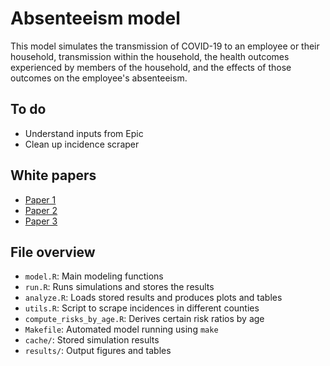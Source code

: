 # Absenteeism model

This model simulates the transmission of COVID-19 to an employee or their
household, transmission within the household, the health outcomes
experienced by members of the household, and the effects of those outcomes
on the employee's absenteeism.

## To do

- Understand inputs from Epic
- Clean up incidence scraper

## White papers

- [Paper 1](https://docs.google.com/document/d/1w9Q1MKcgNG0mLcb0bwneyQNo8132W27ZcBNA4NCjRKU/edit)
- [Paper 2](https://docs.google.com/document/d/14IJ0ATm56NdBsJoGL0ofiA9_wM7rX7lH0Pzzg3lru4w/edit)
- [Paper 3](https://docs.google.com/document/d/1uZQOQvJJTNp7CgmsMwJJyToIA7tzr3QXETy6-kyXC9Y/edit)

## File overview

- `model.R`: Main modeling functions
- `run.R`: Runs simulations and stores the results
- `analyze.R`: Loads stored results and produces plots and tables
- `utils.R`: Script to scrape incidences in different counties
- `compute_risks_by_age.R`: Derives certain risk ratios by age
- `Makefile`: Automated model running using `make`
- `cache/`: Stored simulation results
- `results/`: Output figures and tables
